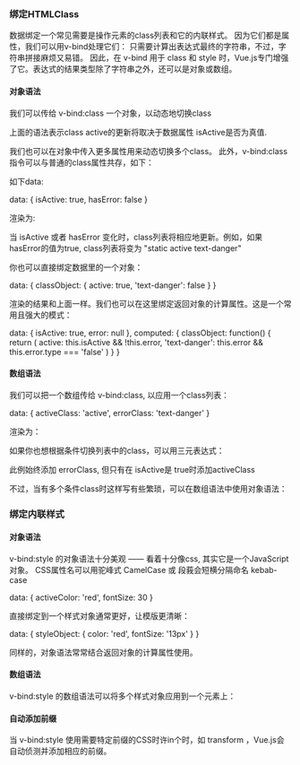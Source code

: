 ### 绑定HTMLClass

数据绑定一个常见需要是操作元素的class列表和它的内联样式。
因为它们都是属性，我们可以用v-bind处理它们： 只需要计算出表达式最终的字符串，不过，字符串拼接麻烦又易错。
因此，在 v-bind 用于 class 和 style 时，Vue.js专门增强了它。表达式的结果类型除了字符串之外，还可以是对象或数组。

#### 对象语法

我们可以传给 v-bind:class 一个对象，以动态地切换class

<div v-bind:class="{ active: isActive }"></div>

上面的语法表示class active的更新将取决于数据属性 isActive是否为真值.

我们也可以在对象中传入更多属性用来动态切换多个class。
此外，v-bind:class 指令可以与普通的class属性共存，如下：

<div class="static"
  v-bind:class="{
    active: isActive,
    'text-danger'
  }"
>
</div>

如下data: 

data: {
  isActive: true,
  hasError: false
}

渲染为:

<div class="static active"></div>

当 isActive 或者 hasError 变化时，class列表将相应地更新。例如，如果hasError的值为true, class列表将变为 "static active text-danger"

你也可以直接绑定数据里的一个对象：

<div v-bind:class="classObject"></div>

data: {
  classObject: {
    active: true,
    'text-danger': false
  }
}

渲染的结果和上面一样。我们也可以在这里绑定返回对象的计算属性。这是一个常用且强大的模式：

<div v-bind:class="classObject"></div>

data: {
  isActive: true,
  error: null
},
computed: {
  classObject: function() {
    return (
      active: this.isActive && !this.error,
      'text-danger': this.error && this.error.type === 'false'
    )
  }
}

#### 数组语法

我们可以把一个数组传给 v-bind:class, 以应用一个class列表：

<div v-bind:class="[activeClass, errorClass]"></div>

data: {
  activeClass: 'active',
  errorClass: 'text-danger'
}

渲染为：

<div class="active text-denger"></div>

如果你也想根据条件切换列表中的class，可以用三元表达式：

<div v-bind:class="[isActive ? activeClass : '', errorClass]"></div>

此例始终添加 errorClass, 但只有在 isActive是 true时添加activeClass

不过，当有多个条件class时这样写有些繁琐，可以在数组语法中使用对象语法：

<div v-bind:class="[{ active: isActive }, errorClass]"></div>

### 绑定内联样式

#### 对象语法

v-bind:style 的对象语法十分美观 —— 看着十分像css, 其实它是一个JavaScript对象。
CSS属性名可以用驼峰式 CamelCase 或 段莪会短横分隔命名 kebab-case

<div v-bind:style="{ color: activeColor, fontSize: fontSize + 'px' }"></div>

data: {
  activeColor: 'red',
  fontSize: 30
}

直接绑定到一个样式对象通常更好，让模版更清晰：

<div v-bind:style="styleObject"></div>

data: {
  styleObject: {
    color: 'red',
    fontSize: '13px'
  }
}

同样的，对象语法常常结合返回对象的计算属性使用。


#### 数组语法

v-bind:style 的数组语法可以将多个样式对象应用到一个元素上：

<div v-bind:style="[baseStyles, overridingStyles]"></div>

#### 自动添加前缀

当 v-bind:style 使用需要特定前缀的CSS时许in个时，如 transform ，Vue.js会自动侦测并添加相应的前缀。